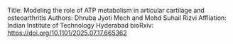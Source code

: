 Title: Modeling the role of ATP metabolism in articular cartilage and osteoarthritis
Authors: Dhruba Jyoti Mech and Mohd Suhail Rizvi
Affliation: Indian Institute of Technology Hyderabad
bioRxiv: https://doi.org/10.1101/2025.07.17.665362

